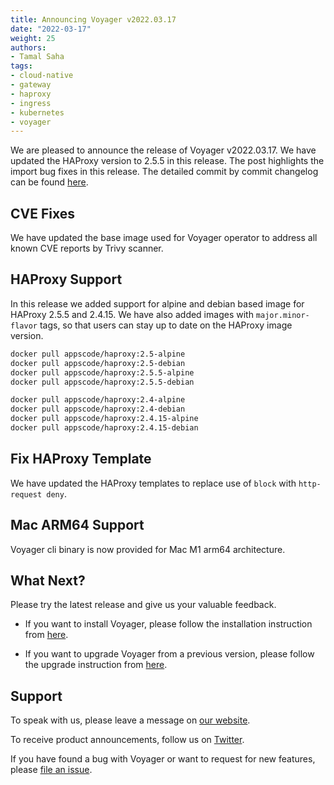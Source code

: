 ```yaml
---
title: Announcing Voyager v2022.03.17
date: "2022-03-17"
weight: 25
authors:
- Tamal Saha
tags:
- cloud-native
- gateway
- haproxy
- ingress
- kubernetes
- voyager
---
```


We are pleased to announce the release of Voyager v2022.03.17. We have updated the HAProxy version to 2.5.5 in this release. The post highlights the import bug fixes in this release. The detailed commit by commit changelog can be found [here](https://github.com/voyagermesh/CHANGELOG/blob/master/releases/v2022.03.17/README.md).

## **CVE Fixes**

We have updated the base image used for Voyager operator to address all known CVE reports by Trivy scanner.

## **HAProxy Support**

In this release we added support for alpine and debian based image for HAProxy 2.5.5 and 2.4.15. We have also added images with `major.minor-flavor` tags, so that users can stay up to date on the HAProxy image version.

``` sh
docker pull appscode/haproxy:2.5-alpine
docker pull appscode/haproxy:2.5-debian
docker pull appscode/haproxy:2.5.5-alpine
docker pull appscode/haproxy:2.5.5-debian

docker pull appscode/haproxy:2.4-alpine
docker pull appscode/haproxy:2.4-debian
docker pull appscode/haproxy:2.4.15-alpine
docker pull appscode/haproxy:2.4.15-debian
```

## **Fix HAProxy Template**

We have updated the HAProxy templates to replace use of `block` with `http-request deny`.

## **Mac ARM64 Support**

Voyager cli binary is now provided for Mac M1 arm64 architecture.

## What Next?

Please try the latest release and give us your valuable feedback.

* If you want to install Voyager, please follow the installation instruction from [here](https://voyagermesh.com/docs/latest/setup).

* If you want to upgrade Voyager from a previous version, please follow the upgrade instruction from [here](https://voyagermesh.com/docs/latest/setup/upgrade/).

## Support

To speak with us, please leave a message on [our website](https://appscode.com/contact/).

To receive product announcements, follow us on [Twitter](https://twitter.com/Voyagermesh).

If you have found a bug with Voyager or want to request for new features, please [file an issue](https://github.com/voyagermesh/project/issues/new).
